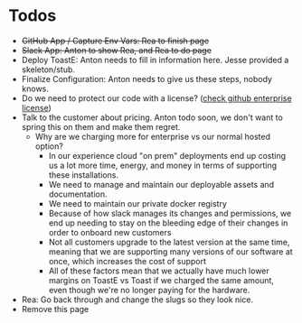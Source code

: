 # Todos

* ~~GitHub App / Capture Env Vars: Rea to finish page~~
* ~~Slack App: Anton to show Rea, and Rea to do page~~
* Deploy ToastE: Anton needs to fill in information here. Jesse provided a skeleton/stub.
* Finalize Configuration: Anton needs to give us these steps, nobody knows.
* Do we need to protect our code with a license? \([check github enterprise license](https://enterprise.github.com/license)\)
* Talk to the customer about pricing. Anton todo soon, we don't want to spring this on them and make them regret.
  * Why are we charging more for enterprise vs our normal hosted option?
    * In our experience cloud "on prem" deployments end up costing us a lot more time, energy, and money in terms of supporting these installations. 
    * We need to manage and maintain our deployable assets and documentation.
    * We need to maintain our private docker registry
    * Because of how slack manages its changes and permissions, we end up needing to stay on the bleeding edge of their changes in order to onboard new customers
    * Not all customers upgrade to the latest version at the same time, meaning that we are supporting many versions of our software at once, which increases the cost of support
    * All of these factors mean that we actually have much lower margins on ToastE vs Toast if we charged the same amount, even though we're no longer paying for the hardware.
* Rea: Go back through and change the slugs so they look nice.
* Remove this page



